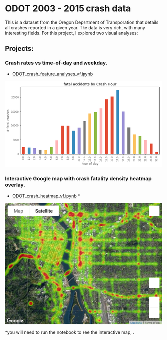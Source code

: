 # ODOT 2003 - 2015 crash data

This is a dataset from the Oregon Department of Transporation that details all crashes reported in a given year. The data is very rich, with many interesting fields. For this project, I explored two visual analyses: 

## Projects:

### Crash rates vs time-of-day and weekday.
- [ODOT_crash_feature_analyses_vf.ipynb](http://nbviewer.jupyter.org/github/johnmburt/projects/blob/master/ODOT_crash_map/ODOT_crash_feature_analyses_vf.ipynb)


![fatalities by hour](./fatalities_by_hour.png)

### Interactive Google map with crash fatality density heatmap overlay.
- [ODOT_crash_heatmap_vf.ipynb](http://nbviewer.jupyter.org/github/johnmburt/projects/blob/master/ODOT_crash_map/ODOT_crash_heatmap_vf.ipynb) * 


![crash map](./crash_map.png)


*you will need to run the notebook to see the interactive map, .
